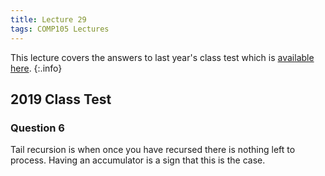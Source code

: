 ```yaml
---
title: Lecture 29
tags: COMP105 Lectures
---
```


This lecture covers the answers to last year's class test which is [available here]({{site.baseurl}}/assets/comp105/lectures/2021-01-04-1.pdf).
{:.info}

## 2019 Class Test

### Question 6

Tail recursion is when once you have recursed there is nothing left to process. Having an accumulator is a sign that this is the case.

